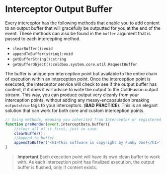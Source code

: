 # Interceptor Output Buffer

Every interceptor has the following methods that enable you to add content to an output buffer that will gracefully be outputted for you at the end of the event.  These methods can also be found in the `buffer` argument that is passed to each intercepting method.

* `clearBuffer():void`
* `appendToBuffer(string):void`
* `getBufferString():string`
* `getBufferObject():coldbox.system.core.util.RequestBuffer`

The buffer is unique per interception point but available to the entire chain of execution within an interception point. Once the interception point is executed, the interceptor service will check to see if the output buffer has content, if it does it will advice to write the output to the ColdFusion output stream. This way, you can produce output very cleanly from your interception points, without adding any messy-encapsulation breaking `output=true` tags to your interceptors. (**BAD PRACTICE**). This is an elegant solution that can work for both core and custom interception points.

```js
// Using methods, meaning you inherited from Interceptor or registered at configuration time.
function preRender(event,interceptData,buffer){
	//clear all of it first, just in case.
	clearBuffer();
	//Append to buffer
	appendToBuffer('<h1>This software is copyright by Funky Joe!</h1>');	
}
```

> **Important** Each execution point will have its own clean buffer to work with. As each interception point has finalized execution, the output buffer is flushed, only if content exists. 

